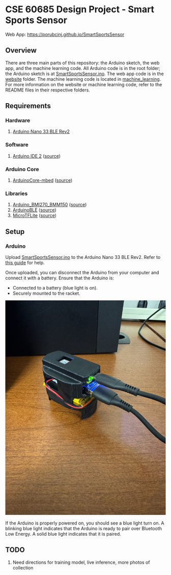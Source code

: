 # CSE 60685 Design Project - Smart Sports Sensor

Web App: <https://porubcinj.github.io/SmartSportsSensor>

## Overview

There are three main parts of this repository: the Arduino sketch, the web app, and the machine learning code. All Arduino code is in the root folder; the Arduino sketch is at [SmartSportsSensor.ino](SmartSportsSensor.ino). The web app code is in the [website](website/) folder. The machine learning code is located in [machine_learning](machine_learning/). For more information on the website or machine learning code, refer to the README files in their respective folders.

## Requirements

### Hardware

1. [Arduino Nano 33 BLE Rev2]

### Software

1. [Arduino IDE 2] ([source](https://github.com/arduino/arduino-ide))

### Arduino Core

1. [ArduinoCore-mbed] ([source](https://github.com/arduino/ArduinoCore-mbed))

### Libraries

1. [Arduino_BMI270_BMM150] ([source](https://github.com/arduino-libraries/Arduino_BMI270_BMM150))
1. [ArduinoBLE] ([source](https://github.com/arduino-libraries/ArduinoBLE))
1. [MicroTFLite] ([source](https://github.com/johnosbb/MicroTFLite))

## Setup

### Arduino

Upload [SmartSportsSensor.ino](SmartSportsSensor.ino) to the Arduino Nano 33 BLE Rev2. Refer to [this guide](https://docs.arduino.cc/software/ide-v2/tutorials/getting-started/ide-v2-uploading-a-sketch/) for help.

Once uploaded, you can disconnect the Arduino from your computer and connect it with a battery. Ensure that the Arduino is:

- Connected to a battery (blue light is on).
- Securely mounted to the racket.

![Mount Sample](assets/ArduinoMountV2.jpg)

If the Arduino is properly powered on, you should see a blue light turn on. A blinking blue light indicates that the Arduino is ready to pair over Bluetooth Low Energy. A solid blue light indicates that it is paired.

## TODO

1. Need directions for training model, live inference, more photos of collection

[Arduino Nano 33 BLE Rev2]: https://docs.arduino.cc/hardware/nano-33-ble-rev2/
[Arduino IDE 2]: https://docs.arduino.cc/software/ide/
[ArduinoCore-mbed]: https://docs.arduino.cc/software/ide-v1/tutorials/getting-started/cores/arduino-mbed_nano/
[Arduino_BMI270_BMM150]: https://docs.arduino.cc/libraries/arduino_bmi270_bmm150/
[ArduinoBLE]: https://docs.arduino.cc/libraries/arduinoble/
[MicroTFLite]: https://docs.arduino.cc/libraries/microtflite/
